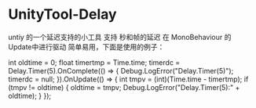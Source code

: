 # UnityTool-Delay
untiy 的一个延迟支持的小工具
支持 秒和帧的延迟
在 MonoBehaviour 的 Update中进行驱动
简单易用，下面是使用的例子：

int oldtime = 0;
float timertmp = Time.time;
timerdc = Delay.Timer(5).OnComplete(() =>
{
    Debug.LogError("Delay.Timer(5)");
    timerdc = null;
}).OnUpdate(() => {
    int tmpv = (int)(Time.time - timertmp);
    if (tmpv != oldtime)
    {
        oldtime = tmpv;
        Debug.LogError("Delay.Timer(5):" + oldtime);
    }
 });

